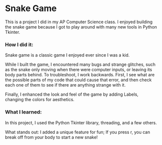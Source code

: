 # Snake Game

This is a project I did in my AP Computer Science class. I enjoyed building the snake game because I got to play around with many new tools in Python Tkinter.


### How I did it:

Snake game is a classic game I enjoyed ever since I was a kid. 

While I built the game, I encountered many bugs and strange glitches, such as the snake only moving when there were computer inputs, or leaving its body parts behind. To troubleshoot, I work backwards. First, I see what are the possible parts of my code that could cause that error, and then check each one of them to see if there are anything strange with it.

Finally, I enhanced the look and feel of the game by adding Labels, changing the colors for aesthetics.

### What I learned:

In this project, I used the Python Tkinter library, threading, and a few others.

What stands out:
I added a unique feature for fun; If you press r, you can break off from your body to start a new snake!
